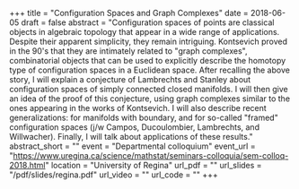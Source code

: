 +++
title = "Configuration Spaces and Graph Complexes"
date = 2018-06-05
draft = false
abstract = "Configuration spaces of points are classical objects in algebraic topology that appear in a wide range of applications. Despite their apparent simplicity, they remain intriguing. Kontsevich proved in the 90's that they are intimately related to \"graph complexes\", combinatorial objects that can be used to explicitly describe the homotopy type of configuration spaces in a Euclidean space. After recalling the above story, I will explain a conjecture of Lambrechts and Stanley about configuration spaces of simply connected closed manifolds. I will then give an idea of the proof of this conjecture, using graph complexes similar to the ones appearing in the works of Kontsevich. I will also describe recent generalizations: for manifolds with boundary, and for so-called \"framed\" configuration spaces (j/w Campos, Ducoulombier, Lambrechts, and Willwacher). Finally, I will talk about applications of these results."
abstract_short = ""
event = "Departmental colloquium"
event_url = "https://www.uregina.ca/science/mathstat/seminars-colloquia/sem-colloq-2018.html"
location = "University of Regina"
url_pdf = ""
url_slides = "/pdf/slides/regina.pdf"
url_video = ""
url_code = ""
+++
